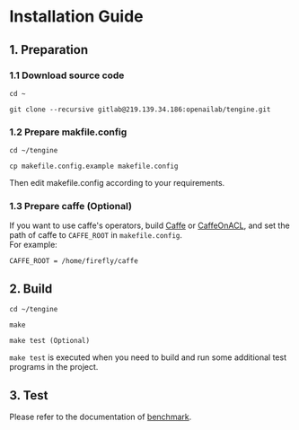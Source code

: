 # Installation Guide

## 1. Preparation

### 1.1 Download source code

	cd ~
	
	git clone --recursive gitlab@219.139.34.186:openailab/tengine.git

### 1.2 Prepare makfile.config

	cd ~/tengine
	
	cp makefile.config.example makefile.config

Then edit makefile.config according to your requirements. 

### 1.3 Prepare caffe (Optional)

If you want to use caffe's operators, build [Caffe](https://github.com/BVLC/caffe) or [CaffeOnACL](https://github.com/OAID/CaffeOnACL), and set the path of caffe to `CAFFE_ROOT` in `makefile.config`.<br>
For example:

	CAFFE_ROOT = /home/firefly/caffe

## 2. Build

	cd ~/tengine
	
	make
	
	make test (Optional)

`make test` is executed when you need to build and run some additional test programs in the project.

## 3. Test
Please refer to the documentation of [benchmark](./benchmark.md).

